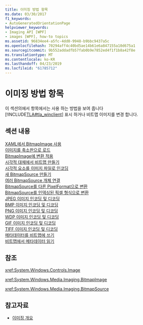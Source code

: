 ```yaml
---
title: 이미징 방법 항목
ms.date: 03/30/2017
f1_keywords:
- AutoGeneratedOrientationPage
helpviewer_keywords:
- Imaging API [WPF]
- images [WPF], how-to topics
ms.assetid: 96834ee4-a5fc-4dd0-9948-b9bbc9437a5c
ms.openlocfilehash: 70294aff4c40bd5ae14b61e6a847155a10d675a1
ms.sourcegitcommit: 9b552addadfb57fab0b9e7852ed4f1f1b8a42f8e
ms.translationtype: MT
ms.contentlocale: ko-KR
ms.lasthandoff: 04/23/2019
ms.locfileid: "61785712"
---
```

# <a name="imaging-how-to-topics"></a>이미징 방법 항목
이 섹션의에서 항목에서는 사용 하는 방법을 보여 줍니다 [!INCLUDE[TLA#tla_winclient](../../../../includes/tlasharptla-winclient-md.md)] 표시 하거나 비트맵 이미지를 변경 합니다.  
  
## <a name="in-this-section"></a>섹션 내용  
 [XAML에서 BitmapImage 사용](how-to-use-a-bitmapimage.md)  
 [이미지를 축소판으로 로드](how-to-load-an-image-as-a-thumbnail.md)  
 [BitmapImage에 변환 적용](how-to-apply-a-transform-to-a-bitmapimage.md)  
 [시각적 대체에서 비트맵 만들기](how-to-create-a-bitmap-from-a-visual.md)  
 [시각적 요소를 이미지 파일로 인코딩](how-to-encode-a-visual-to-an-image-file.md)  
 [새 BitmapSource 만들기](how-to-create-a-new-bitmapsource.md)  
 [여러 BitmapSource 개체 연결](how-to-chain-bitmapsource-objects-together.md)  
 [BitmapSource를 다른 PixelFormat으로 변환](how-to-convert-a-bitmapsource-to-a-different-pixelformat.md)  
 [BitmapSource를 인덱싱된 픽셀 형식으로 변환](how-to-convert-a-bitmapsource-to-an-indexed-pixel-format.md)  
 [JPEG 이미지 인코딩 및 디코딩](how-to-encode-and-decode-a-jpeg-image.md)  
 [BMP 이미지 인코딩 및 디코딩](how-to-encode-and-decode-a-bmp-image.md)  
 [PNG 이미지 인코딩 및 디코딩](how-to-encode-and-decode-a-png-image.md)  
 [WDP 이미지 인코딩 및 디코딩](how-to-encode-and-decode-a-wdp-image.md)  
 [GIF 이미지 인코딩 및 디코딩](how-to-encode-and-decode-a-gif-image.md)  
 [TIFF 이미지 인코딩 및 디코딩](how-to-encode-and-decode-a-tiff-image.md)  
 [메타데이터를 비트맵에 쓰기](how-to-write-metadata-to-a-bitmap.md)  
 [비트맵에서 메타데이터 읽기](how-to-read-metadata-from-a-bitmap.md)  
  
## <a name="reference"></a>참조  
 <xref:System.Windows.Controls.Image>  
  
 <xref:System.Windows.Media.Imaging.BitmapImage>  
  
 <xref:System.Windows.Media.Imaging.BitmapSource>  
  
## <a name="see-also"></a>참고자료

- [이미징 개요](imaging-overview.md)
